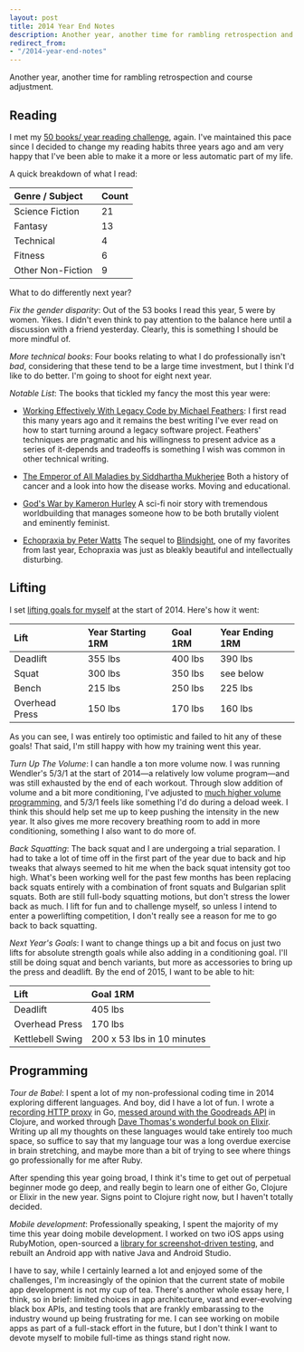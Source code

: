 ```yaml
---
layout: post
title: 2014 Year End Notes
description: Another year, another time for rambling retrospection and course adjustment.
redirect_from:
- "/2014-year-end-notes"
---
```


Another year, another time for rambling retrospection and course adjustment.

## Reading

I met my [50 books/ year reading challenge](https://www.goodreads.com/challenges/1914-2014-reading-challenge), again. I've maintained this pace since I decided to change my reading habits three years ago and am very happy that I've been able to make it a more or less automatic part of my life.

A quick breakdown of what I read:

| Genre / Subject   | Count |
|:---------------   |:----- |
| Science Fiction   | 21    |
| Fantasy           | 13    | 
| Technical         |  4    |
| Fitness           |  6    |
| Other Non-Fiction |  9    |

What to do differently next year?

_Fix the gender disparity_: Out of the 53 books I read this year, 5 were by women. Yikes. I didn't even think to pay attention to the balance here until a discussion with a friend yesterday. Clearly, this is something I should be more mindful of.

_More technical books_: Four books relating to what I do professionally isn't *bad*, considering that these tend to be a large time investment, but I think I'd like to do better. I'm going to shoot for eight next year.

_Notable List_: The books that tickled my fancy the most this year were:

* [Working Effectively With Legacy Code by Michael Feathers](https://www.goodreads.com/book/show/44919.Working_Effectively_with_Legacy_Code): I first read this many years ago and it remains the best writing I've ever read on how to start turning around a legacy software project. Feathers' techniques are pragmatic and his willingness to present advice as a series of it-depends and tradeoffs is something I wish was common in other technical writing.

* [The Emperor of All Maladies by Siddhartha Mukherjee](https://www.goodreads.com/book/show/7170627-the-emperor-of-all-maladies) Both a history of cancer and a look into how the disease works. Moving and educational.

* [God's War by Kameron Hurley](https://www.goodreads.com/book/show/9359818-god-s-war) A sci-fi noir story with tremendous worldbuilding that manages someone how to be both brutally violent and eminently feminist.

* [Echopraxia by Peter Watts](https://www.goodreads.com/book/show/18490708-echopraxia) The sequel to [Blindsight](https://www.goodreads.com/book/show/48484.Blindsight), one of my favorites from last year, Echopraxia was just as bleakly beautiful and intellectually disturbing.

## Lifting

I set [lifting goals for myself](https://twitter.com/thegreatape/status/422111860796579840) at the start of 2014. Here's how it went:

| Lift           | Year Starting 1RM | Goal 1RM | Year Ending 1RM |
|:-------------- |:----------------- |:-------- |:--------------- |
| Deadlift       | 355 lbs           | 400 lbs  | 390 lbs         |
| Squat          | 300 lbs           | 350 lbs  | see below       |
| Bench          | 215 lbs           | 250 lbs  | 225 lbs         |
| Overhead Press | 150 lbs           | 170 lbs  | 160 lbs         |

As you can see, I was entirely too optimistic and failed to hit any of these goals! That said, I'm still happy with how my training went this year.

_Turn Up The Volume_: I can handle a ton more volume now. I was running Wendler's 5/3/1 at the start of 2014—a relatively low volume program—and was still exhausted by the end of each workout. Through slow addition of volume and a bit more conditioning, I've adjusted to [much higher volume programming](http://swoleateveryheight.blogspot.com/2014/07/the-gzcl-method-simplified_13.html), and 5/3/1 feels like something I'd do during a deload week. I think this should help set me up to keep pushing the intensity in the new year. It also gives me more recovery breathing room to add in more conditioning, something I also want to do more of.

_Back Squatting_: The back squat and I are undergoing a trial separation. I had to take a lot of time off in the first part of the year due to back and hip tweaks that always seemed to hit me when the back squat intensity got too high. What's been working well for the past few months has been replacing back squats entirely with a combination of front squats and Bulgarian split squats. Both are still full-body squatting motions, but don't stress the lower back as much. I lift for fun and to challenge myself, so unless I intend to enter a powerlifting competition, I don't really see a reason for me to go back to back squatting.

_Next Year's Goals_: I want to change things up a bit and focus on just two lifts for absolute strength goals while also adding in a conditioning goal. I'll still be doing squat and bench variants, but more as accessories to bring up the press and deadlift. By the end of 2015, I want to be able to hit:

| Lift             | Goal 1RM                   |
|:---------------- |:-------------------------- |
| Deadlift         | 405 lbs                    |
| Overhead Press   | 170 lbs                    |
| Kettlebell Swing | 200 x 53 lbs in 10 minutes |

## Programming

_Tour de Babel_: I spent a lot of my non-professional coding time in 2014 exploring different languages. And boy, did I have a lot of fun. I wrote a [recording HTTP proxy](https://github.com/thegreatape/betamax) in Go, [messed around with the Goodreads API](https://github.com/thegreatape/book-calendar) in Clojure, and worked through [Dave Thomas's wonderful book on Elixir](https://pragprog.com/book/elixir/programming-elixir). Writing up all my thoughts on these languages would take entirely too much space, so suffice to say that my language tour was a long overdue exercise in brain stretching, and maybe more than a bit of trying to see where things go professionally for me after Ruby.

After spending this year going broad, I think it's time to get out of perpetual beginner mode go deep, and really begin to learn one of either Go, Clojure or Elixir in the new year. Signs point to Clojure right now, but I haven't totally decided.

_Mobile development_: Professionally speaking, I spent the majority of my time this year doing mobile development. I worked on two iOS apps using RubyMotion, open-sourced a [library for screenshot-driven testing](https://github.com/terriblelabs/motion-juxtapose), and rebuilt an Android app with native Java and Android Studio.

I have to say, while I certainly learned a lot and enjoyed some of the challenges, I'm increasingly of the opinion that the current state of mobile app development is not my cup of tea. There's another whole essay here, I think, so in brief: limited choices in app architecture, vast and ever-evolving black box APIs, and testing tools that are frankly embarassing to the industry wound up being frustrating for me. I can see working on mobile apps as part of a full-stack effort in the future, but I don't think I want to devote myself to mobile full-time as things stand right now.
